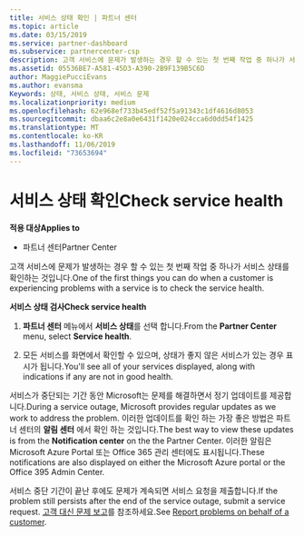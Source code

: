 ```yaml
---
title: 서비스 상태 확인 | 파트너 센터
ms.topic: article
ms.date: 03/15/2019
ms.service: partner-dashboard
ms.subservice: partnercenter-csp
description: 고객 서비스에 문제가 발생하는 경우 할 수 있는 첫 번째 작업 중 하나가 서비스 상태를 확인하는 것입니다.
ms.assetid: 05536BE7-A581-45D3-A390-2B9F139B5C6D
author: MaggiePucciEvans
ms.author: evansma
Keywords: 상태, 서비스 상태, 서비스 문제
ms.localizationpriority: medium
ms.openlocfilehash: 62e968ef733b45edf52f5a91343c1df4616d8053
ms.sourcegitcommit: dbaa6c2e8a0e6431f1420e024cca6d0dd54f1425
ms.translationtype: MT
ms.contentlocale: ko-KR
ms.lasthandoff: 11/06/2019
ms.locfileid: "73653694"
---
```

# <a name="check-service-health"></a><span data-ttu-id="920fa-104">서비스 상태 확인</span><span class="sxs-lookup"><span data-stu-id="920fa-104">Check service health</span></span>

<span data-ttu-id="920fa-105">**적용 대상**</span><span class="sxs-lookup"><span data-stu-id="920fa-105">**Applies to**</span></span>

-  <span data-ttu-id="920fa-106">파트너 센터</span><span class="sxs-lookup"><span data-stu-id="920fa-106">Partner Center</span></span>

<span data-ttu-id="920fa-107">고객 서비스에 문제가 발생하는 경우 할 수 있는 첫 번째 작업 중 하나가 서비스 상태를 확인하는 것입니다.</span><span class="sxs-lookup"><span data-stu-id="920fa-107">One of the first things you can do when a customer is experiencing problems with a service is to check the service health.</span></span>

<span data-ttu-id="920fa-108">**서비스 상태 검사**</span><span class="sxs-lookup"><span data-stu-id="920fa-108">**Check service health**</span></span>

1.  <span data-ttu-id="920fa-109">**파트너 센터** 메뉴에서 **서비스 상태**를 선택 합니다.</span><span class="sxs-lookup"><span data-stu-id="920fa-109">From the **Partner Center** menu, select **Service health**.</span></span> 

2.  <span data-ttu-id="920fa-110">모든 서비스를 화면에서 확인할 수 있으며, 상태가 좋지 않은 서비스가 있는 경우 표시가 됩니다.</span><span class="sxs-lookup"><span data-stu-id="920fa-110">You'll see all of your services displayed, along with indications if any are not in good health.</span></span> 

<span data-ttu-id="920fa-111">서비스가 중단되는 기간 동안 Microsoft는 문제를 해결하면서 정기 업데이트를 제공합니다.</span><span class="sxs-lookup"><span data-stu-id="920fa-111">During a service outage, Microsoft provides regular updates as we work to address the problem.</span></span> <span data-ttu-id="920fa-112">이러한 업데이트를 확인 하는 가장 좋은 방법은 파트너 센터의 **알림 센터** 에서 확인 하는 것입니다.</span><span class="sxs-lookup"><span data-stu-id="920fa-112">The best way to view these updates is from the **Notification center** on the the Partner Center.</span></span> <span data-ttu-id="920fa-113">이러한 알림은 Microsoft Azure Portal 또는 Office 365 관리 센터에도 표시됩니다.</span><span class="sxs-lookup"><span data-stu-id="920fa-113">These notifications are also displayed on either the Microsoft Azure portal or the Office 395 Admin Center.</span></span>

<span data-ttu-id="920fa-114">서비스 중단 기간이 끝난 후에도 문제가 계속되면 서비스 요청을 제출합니다.</span><span class="sxs-lookup"><span data-stu-id="920fa-114">If the problem still persists after the end of the service outage, submit a service request.</span></span> <span data-ttu-id="920fa-115">[고객 대신 문제 보고](report-problems-on-behalf-of-a-customer.md)를 참조하세요.</span><span class="sxs-lookup"><span data-stu-id="920fa-115">See [Report problems on behalf of a customer](report-problems-on-behalf-of-a-customer.md).</span></span>

 

 




